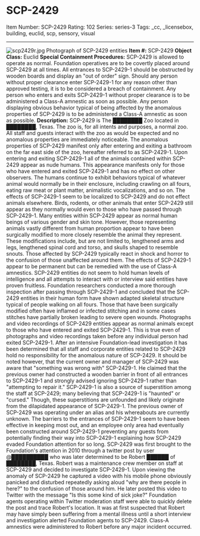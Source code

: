 # SCP-2429
Item Number: SCP-2429
Rating: 102
Series: series-3
Tags: _cc, _licensebox, building, euclid, scp, sensory, visual

---

![scp2429r.jpg](https://scp-wiki.wdfiles.com/local--files/scp-2429/scp2429r.jpg)
Photograph of SCP-2429 entities
**Item #:** SCP-2429
**Object Class:** Euclid
**Special Containment Procedures:** SCP-2429 is allowed to operate as normal. Foundation operatives are to be covertly placed around SCP-2429 at all times. All entrances to SCP-2429-1 should be obstructed by wooden boards and display an "out of order" sign. Should any person without proper clearance enter SCP-2429-1 for any reason other than approved testing, it is to be considered a breach of containment. Any person who enters and exits SCP-2429-1 without proper clearance is to be administered a Class-A amnestic as soon as possible. Any person displaying obvious behavior typical of being affected by the anomalous properties of SCP-2429 is to be administered a Class-A amnestic as soon as possible.
**Description:** SCP-2429 is The ████████ Zoo located in ████████, Texas. The zoo is, for all intents and purposes, a normal zoo. All staff and guests interact with the zoo as would be expected and no anomalous properties are immediately noticeable. The anomalous properties of SCP-2429 manifest only after entering and exiting a bathroom on the far east side of the zoo, hereafter referred to as SCP-2429-1. Upon entering and exiting SCP-2429-1 all of the animals contained within SCP-2429 appear as nude humans. This appearance manifests only for those who have entered and exited SCP-2429-1 and has no effect on other observers. The humans continue to exhibit behaviors typical of whatever animal would normally be in their enclosure, including crawling on all fours, eating raw meat or plant matter, animalistic vocalizations, and so on. The effects of SCP-2429-1 seem to be localized to SCP-2429 and do not effect animals elsewhere. Birds, rodents, or other animals that enter SCP-2429 still appear as they normally would even to those who have passed through SCP-2429-1.
Many entities within SCP-2429 appear as normal human beings of various gender and skin tone. However, those representing animals vastly different from human proportion appear to have been surgically modified to more closely resemble the animal they represent. These modifications include, but are not limited to, lengthened arms and legs, lengthened spinal cord and torso, and skulls shaped to resemble snouts. Those affected by SCP-2429 typically react in shock and horror to the confusion of those unaffected around them. The effects of SCP-2429-1 appear to be permanent but can be remedied with the use of Class-A amnestics.
SCP-2429 entities do not seem to hold human levels of intelligence and all attempts to interact with or interview said entities have proven fruitless. Foundation researchers conducted a more thorough inspection after passing through SCP-2429-1 and concluded that the SCP-2429 entities in their human form have shown adapted skeletal structure typical of people walking on all fours. Those that have been surgically modified often have inflamed or infected stitching and in some cases stitches have partially broken leading to severe open wounds.
Photographs and video recordings of SCP-2429 entities appear as normal animals except to those who have entered and exited SCP-2429-1. This is true even of photographs and video recordings taken before any individual person had exited SCP-2429-1.
After an intensive Foundation-lead investigation it has been determined that all staff and corporate entities related to SCP-2429 hold no responsibility for the anomalous nature of SCP-2429. It should be noted however, that the current owner and manager of SCP-2429 was aware that "something was wrong with" SCP-2429-1. He claimed that the previous owner had constructed a wooden barrier in front of all entrances to SCP-2429-1 and strongly advised ignoring SCP-2429-1 rather than "attempting to repair it." SCP-2429-1 is also a source of superstition among the staff at SCP-2429; many believing that SCP-2429-1 is "haunted" or "cursed." Though, these superstitions are unfounded and likely originate from the dilapidated appearance of SCP-2429-1. The previous owner of SCP-2429 was operating under an alias and his whereabouts are currently unknown.
The barriers to the entrances of SCP-2429-1 seem to have been effective in keeping most out, and an employee only area had eventually been constructed around SCP-2429-1 preventing any guests from potentially finding their way into SCP-2429-1 explaining how SCP-2429 evaded Foundation attention for so long. SCP-2429 was first brought to the Foundation's attention in 2010 through a twitter post by user @██████████ who was later determined to be Robert ██████ of ████████, Texas. Robert was a maintenance crew member on staff at SCP-2429 and decided to investigate SCP-2429-1. Upon viewing the anomaly of SCP-2429 he captured a video with his mobile phone obviously panicked and disturbed repeatedly asking aloud "why are there people in here?" to the confusion of those around him. He later posted this video to Twitter with the message "Is this some kind of sick joke?" Foundation agents operating within Twitter moderation staff were able to quickly delete the post and trace Robert's location. It was at first suspected that Robert may have simply been suffering from a mental illness until a short interview and investigation alerted Foundation agents to SCP-2429. Class-A amnestics were administered to Robert before any major incident occurred.